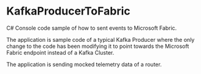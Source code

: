 # KafkaProducerToFabric

C# Console code sample of how to sent events to Microsoft Fabric.

The application is sample code of a typical Kafka Producer where the only change to the code has been modifying it to point towards the Microsoft Fabric endpoint instead of a Kafka Cluster.

The application is sending mocked telemetry data of a router.
